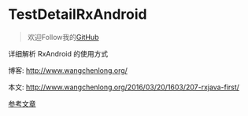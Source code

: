 # TestDetailRxAndroid

> 欢迎Follow我的[GitHub](https://github.com/SpikeKing)

详细解析 RxAndroid 的使用方式

博客: http://www.wangchenlong.org/

本文: http://www.wangchenlong.org/2016/03/20/1603/207-rxjava-first/

[参考文章](http://www.wangchenlong.org/2016/03/20/1603/207-rxjava-first/)
